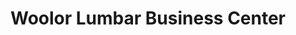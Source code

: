 ---
title: "Woolor Lumbar Business Center"
url: /ganta/woolor-lumbar-business-center/
shop: Lebensmittel
---